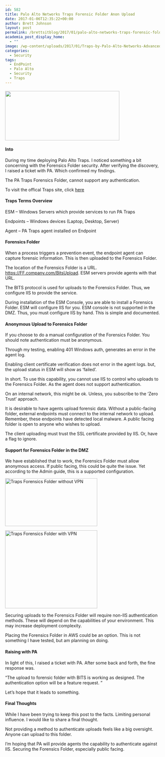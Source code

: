 ```yaml
---
id: 582
title: Palo Alto Networks Traps Forensic Folder Anon Upload
date: 2017-01-06T12:35:22+00:00
author: Brett Johnson
layout: post
permalink: /brettsitblog/2017/01/palo-alto-networks-traps-forensic-folder-anon-upload/
academia_post_display_home:
  - ""
image: /wp-content/uploads/2017/01/Traps-by-Palo-Alto-Networks-Advanced-Endpoint-Protection.jpg
categories:
  - Security
tags:
  - EndPoint
  - Palo Alto
  - Security
  - Traps
---
```

#### <img class="alignnone wp-image-587" src="https://sdbrett.com/BrettsITBlog/wp-content/uploads/2017/01/Traps-by-Palo-Alto-Networks-Advanced-Endpoint-Protection-300x130.jpg" alt="" width="372" height="161" srcset="https://sdbrett.com/assets/images2017/01/Traps-by-Palo-Alto-Networks-Advanced-Endpoint-Protection-300x130.jpg 300w, https://sdbrett.com/assets/images2017/01/Traps-by-Palo-Alto-Networks-Advanced-Endpoint-Protection-768x334.jpg 768w, https://sdbrett.com/assets/images2017/01/Traps-by-Palo-Alto-Networks-Advanced-Endpoint-Protection-260x113.jpg 260w, https://sdbrett.com/assets/images2017/01/Traps-by-Palo-Alto-Networks-Advanced-Endpoint-Protection.jpg 920w" sizes="(max-width: 372px) 100vw, 372px" />

#### Into

During my time deploying Palo Alto Traps. I noticed something a bit concerning with the Forensics Folder security. After verifying the discovery, I raised a ticket with PA. Which confirmed my findings.

The PA Traps Forensics Folder, cannot support any authentication.

To visit the offical Traps site, click [here](https://www.paloaltonetworks.com/products/secure-the-endpoint/traps)

#### Traps Terms Overview

ESM &#8211; Windows Servers which provide services to run PA Traps

Endpoints &#8211; Windows devices (Laptop, Desktop, Server)

Agent &#8211; PA Traps agent installed on Endpoint

#### Forensics Folder

When a process triggers a prevention event, the endpoint agent can capture forensic information. This is then uploaded to the Forensics Folder.

The location of the Forensics Folder is a URL. https://FF.company.com/BitsUpload. ESM servers provide agents with that URL.

The BITS protocol is used for uploads to the Forensics Folder. Thus, we configure IIS to provide the service.

During installation of the ESM Console, you are able to install a Forensics Folder. ESM will configure IIS for you. ESM console is not supported in the DMZ. Thus, you must configure IIS by hand. This is simple and documented.

#### Anonymous Upload to Forensics Folder

If you choose to do a manual configuration of the Forensics Folder. You should note authentication must be anonymous.

Through my testing, enabling 401 Windows auth, generates an error in the agent log.

Enabling client certificate verification does not error in the agent logs. but, the upload status in ESM will show as &#8216;failed&#8217;.

In short. To use this capability, you cannot use IIS to control who uploads to the Forensics Folder. As the agent does not support authentication.

On an internal network, this might be ok. Unless, you subscribe to the &#8216;Zero Trust&#8217; approach.

It is desirable to have agents upload forensic data. Without a public-facing folder, external endpoints must connect to the internal network to upload. Remember, these endpoints have detected local malware. A public facing folder is open to anyone who wishes to upload.

The client uploading must trust the SSL certificate provided by IIS. Or, have a flag to ignore.

#### Support for Forensics Folder in the DMZ

We have established that to work, the Forensics Folder must allow anonymous access. If public facing, this could be quite the issue. Yet according to the Admin guide, this is a supported configuration.

[<img class="alignnone wp-image-583 size-medium" src="https://sdbrett.com/BrettsITBlog/wp-content/uploads/2017/01/WithoutVPN-300x156.png" alt="Traps Forensics Folder without VPN" width="300" height="156" srcset="https://sdbrett.com/assets/images2017/01/WithoutVPN-300x156.png 300w, https://sdbrett.com/assets/images2017/01/WithoutVPN-768x400.png 768w, https://sdbrett.com/assets/images2017/01/WithoutVPN-260x136.png 260w, https://sdbrett.com/assets/images2017/01/WithoutVPN.png 802w" sizes="(max-width: 300px) 100vw, 300px" />](https://sdbrett.com/BrettsITBlog/wp-content/uploads/2017/01/WithoutVPN.png)

[<img class="alignnone wp-image-584 size-medium" src="https://sdbrett.com/BrettsITBlog/wp-content/uploads/2017/01/WithVPN-300x254.png" alt="Traps Forensics Folder with VPN" width="300" height="254" srcset="https://sdbrett.com/assets/images2017/01/WithVPN-300x254.png 300w, https://sdbrett.com/assets/images2017/01/WithVPN-260x220.png 260w, https://sdbrett.com/assets/images2017/01/WithVPN.png 762w" sizes="(max-width: 300px) 100vw, 300px" />](https://sdbrett.com/BrettsITBlog/wp-content/uploads/2017/01/WithVPN.png)

Securing uploads to the Forensics Folder will require non-IIS authentication methods. These will depend on the capabilities of your environment. This may increase deployment complexity.

Placing the Forensics Folder in AWS could be an option. This is not something I have tested, but am planning on doing.

#### Raising with PA

In light of this, I raised a ticket with PA. After some back and forth, the fine response was.

&#8220;The upload to forensic folder with BITS is working as designed. The authentication option will be a feature request. &#8221;

Let&#8217;s hope that it leads to something.

#### Final Thoughts

While I have been trying to keep this post to the facts. Limiting personal influence. I would like to share a final thought.

Not providing a method to authenticate uploads feels like a big oversight. Anyone can upload to this folder.

I&#8217;m hoping that PA will provide agents the capability to authenticate against IIS. Securing the Forensics Folder, especially public facing.